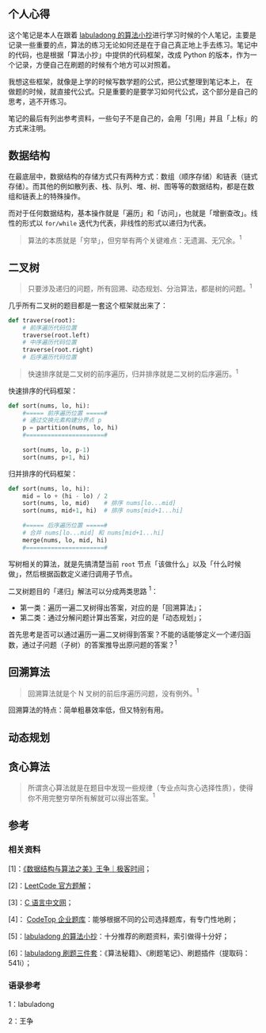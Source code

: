 ## 个人心得

这个笔记是本人在跟着 [labuladong 的算法小抄](https://labuladong.github.io/algo/)进行学习时候的个人笔记，主要是记录一些重要的点，算法的练习无论如何还是在于自己真正地上手去练习。笔记中的代码，也是根据「算法小抄」中提供的代码框架，改成 Python 的版本，作为一个记录，方便自己在刷题的时候有个地方可以对照着。

我想这些框架，就像是上学的时候写数学题的公式，把公式整理到笔记本上， 在做题的时候，就直接代公式。只是重要的是要学习如何代公式，这个部分是自己的思考，逃不开练习。

笔记的最后有列出参考资料，一些句子不是自己的，会用「引用」并且「上标」的方式来注明。

## 数据结构

在最底层中，数据结构的存储方式只有两种方式：数组（顺序存储）和链表（链式存储）。而其他的例如散列表、栈、队列、堆、树、图等等的数据结构，都是在数组和链表上的特殊操作。

而对于任何数据结构，基本操作就是「遍历」和「访问」，也就是「增删查改」。线性的形式以 `for/while` 迭代为代表，非线性的形式以递归为代表。

> 算法的本质就是「穷举」，但穷举有两个关键难点：无遗漏、无冗余。$^1$

## 二叉树

> 只要涉及递归的问题，所有回溯、动态规划、分治算法，都是树的问题。$^1$

几乎所有二叉树的题目都是一套这个框架就出来了：

```python
def traverse(root):
    # 前序遍历代码位置
    traverse(root.left)
    # 中序遍历代码位置
    traverse(root.right)
    # 后序遍历代码位置
```

> 快速排序就是二叉树的前序遍历，归并排序就是二叉树的后序遍历。$^1$

快速排序的代码框架：

```python
def sort(nums, lo, hi):
    #===== 前序遍历位置 =====#
    # 通过交换元素构建分界点 p
    p = partition(nums, lo, hi)
    #======================#
    
    sort(nums, lo, p-1)
    sort(nums, p+1, hi)
```

归并排序的代码框架：

```python
def sort(nums, lo, hi):
    mid = lo + (hi - lo) / 2
    sort(nums, lo, mid)    # 排序 nums[lo...mid]
    sort(nums, mid+1, hi)  # 排序 nums[mid+1...hi]
    
    #===== 后序遍历位置 =====#
    # 合并 nums[lo...mid] 和 nums[mid+1...hi]
    merge(nums, lo, mid, hi)
    #======================#
```

写树相关的算法，就是先搞清楚当前 `root` 节点「该做什么」以及「什么时候做」，然后根据函数定义递归调用子节点。

二叉树题目的「递归」解法可以分成两类思路 $^1$：

- 第一类：遍历一遍二叉树得出答案，对应的是「回溯算法」；
- 第二类：通过分解问题计算出答案，对应的是「动态规划」；

首先思考是否可以通过遍历一遍二叉树得到答案？不能的话能够定义一个递归函数，通过子问题（子树）的答案推导出原问题的答案？$^1$



## 回溯算法

> 回溯算法就是个 N 叉树的前后序遍历问题，没有例外。$^1$

回溯算法的特点：简单粗暴效率低，但又特别有用。

## 动态规划

## 贪心算法

> 所谓贪心算法就是在题目中发现一些规律（专业点叫贪心选择性质），使得你不用完整穷举所有解就可以得出答案。$^1$



## 参考

### 相关资料

[1]：[《数据结构与算法之美》王争｜极客时间](http://gk.link/a/11bwG)；

[2]：[LeetCode 官方题解](https://leetcode-cn.com/u/leetcode-solution/)；

[3]：[C 语言中文网](http://c.biancheng.net/)；

[4]： [CodeTop 企业题库](https://codetop.cc/home)：能够根据不同的公司选择题库，有专门性地刷；

[5]：[labuladong 的算法小抄](https://labuladong.github.io/algo/)：十分推荐的刷题资料，索引做得十分好；

[6]：[labuladong 刷题三件套](https://pan.baidu.com/s/1PoG0Zxy7H64aXUM-Gj0UuA)：《算法秘籍》、《刷题笔记》、刷题插件（提取码：541i）；


### 语录参考

1：labuladong

2：王争